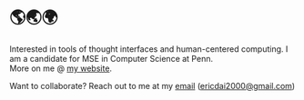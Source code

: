 # 🌎🌏🌍 

Interested in tools of thought interfaces and human-centered computing. I am a candidate for MSE in Computer Science at Penn. </br>
More on me @ [my website](https://www.ericdai.me/). </br>

Want to collaborate? Reach out to me at my [email](mailto:ericdai2000@gmail.com) (ericdai2000@gmail.com) </br>

<!--
**ericdai5/ericdai5** is a ✨ _special_ ✨ repository because its `README.md` (this file) appears on your GitHub profile.

Here are some ideas to get you started:

- 🔭 I’m currently working on ...
- 🌱 I’m currently learning ...
- 👯 I’m looking to collaborate on ...
- 🤔 I’m looking for help with ...
- 💬 Ask me about ...
- 📫 How to reach me: ...
- 😄 Pronouns: ...
- ⚡ Fun fact: ...
-->
